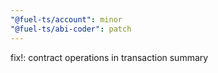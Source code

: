 ```yaml
---
"@fuel-ts/account": minor
"@fuel-ts/abi-coder": patch
---
```


fix!: contract operations in transaction summary
